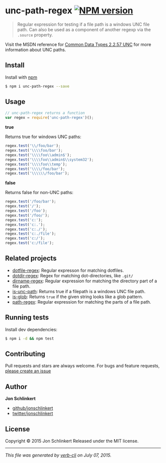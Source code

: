 # unc-path-regex [![NPM version](https://badge.fury.io/js/unc-path-regex.svg)](http://badge.fury.io/js/unc-path-regex)

> Regular expression for testing if a file path is a windows UNC file path. Can also be used as a component of another regexp via the `.source` property.

Visit the MSDN reference for [Common Data Types 2.2.57 UNC](https://msdn.microsoft.com/en-us/library/gg465305.aspx) for more information about UNC paths.

## Install

Install with [npm](https://www.npmjs.com/)

```sh
$ npm i unc-path-regex --save
```

## Usage

```js
// unc-path-regex returns a function
var regex = require('unc-path-regex')();
```

**true**

Returns true for windows UNC paths:

```js
regex.test('\\/foo/bar');
regex.test('\\\\foo/bar');
regex.test('\\\\foo\\admin$');
regex.test('\\\\foo\\admin$\\system32');
regex.test('\\\\foo\\temp');
regex.test('\\\\/foo/bar');
regex.test('\\\\\\/foo/bar');
```

**false**

Returns false for non-UNC paths:

```js
regex.test('/foo/bar');
regex.test('/');
regex.test('/foo');
regex.test('/foo/');
regex.test('c:');
regex.test('c:.');
regex.test('c:./');
regex.test('c:./file');
regex.test('c:/');
regex.test('c:/file');
```

## Related projects

* [dotfile-regex](https://github.com/regexps/dotfile-regex): Regular expresson for matching dotfiles.
* [dotdir-regex](https://github.com/regexps/dotdir-regex): Regex for matching dot-directories, like `.git/`
* [dirname-regex](https://github.com/regexps/dirname-regex): Regular expression for matching the directory part of a file path.
* [is-unc-path](https://github.com/jonschlinkert/is-unc-path): Returns true if a filepath is a windows UNC file path.
* [is-glob](https://github.com/jonschlinkert/is-glob): Returns `true` if the given string looks like a glob pattern.
* [path-regex](https://github.com/regexps/path-regex): Regular expression for matching the parts of a file path.

## Running tests

Install dev dependencies:

```sh
$ npm i -d && npm test
```

## Contributing

Pull requests and stars are always welcome. For bugs and feature requests, [please create an issue](https://github.com/jonschlinkert/unc-path-regex/issues/new)

## Author

**Jon Schlinkert**

+ [github/jonschlinkert](https://github.com/jonschlinkert)
+ [twitter/jonschlinkert](http://twitter.com/jonschlinkert)

## License

Copyright © 2015 Jon Schlinkert
Released under the MIT license.

***

_This file was generated by [verb-cli](https://github.com/assemble/verb-cli) on July 07, 2015._